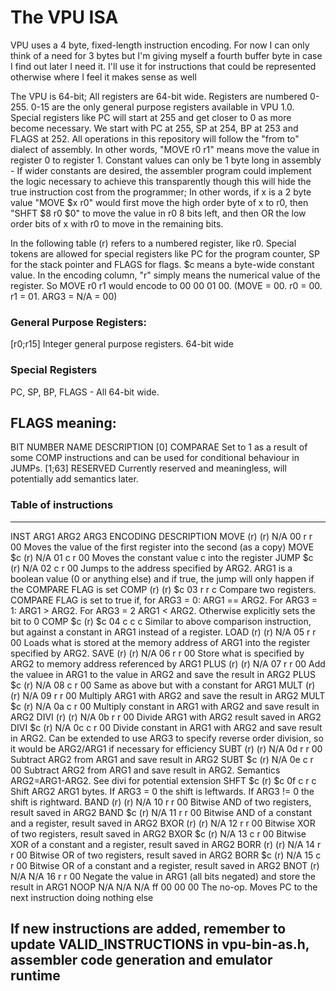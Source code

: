 # The VPU ISA

VPU uses a 4 byte, fixed-length instruction encoding. For now I can only think of a need for 3 bytes but I'm giving myself a fourth buffer byte in case I find out later I need it. I'll use it for instructions that could be represented otherwise where I feel it makes sense as well

The VPU is 64-bit; All registers are 64-bit wide. Registers are numbered 0-255. 0-15 are the only general purpose registers available in VPU 1.0. Special registers like PC will start at 255 and get closer to 0 as more become necessary. We start with PC at 255, SP at 254, BP at 253 and FLAGS at 252.
All operations in this repository will follow the "from to" dialect of assembly. In other words, "MOVE r0 r1" means move the value in register 0 to register 1. 
Constant values can only be 1 byte long in assembly - If wider constants are desired, the assembler program could implement the logic necessary to achieve this transparently though this will hide the true instruction cost from the programmer; In other words, if x is a 2 byte value
"MOVE $x r0" would first move the high order byte of x to r0, then "SHFT $8 r0 $0" to move the value in r0 8 bits left, and then OR the low order bits of x with r0 to move in the remaining bits. 

In the following table (r) refers to a numbered register, like r0. Special tokens are allowed for special registers like PC for the program counter, SP for the stack pointer and FLAGS for flags.
$c means a byte-wide constant value.
In the encoding column, "r" simply means the numerical value of the register. So MOVE r0 r1 would encode to 00 00 01 00. (MOVE = 00. r0 = 00. r1 = 01. ARG3 = N/A = 00)

### General Purpose Registers:

[r0;r15] Integer general purpose registers. 64-bit wide

### Special Registers

PC, SP, BP, FLAGS - All 64-bit wide.

FLAGS meaning:
-------------------------------------------------------------------------------------------------------------
BIT NUMBER      NAME                                            DESCRIPTION
[0]             COMPARAE                                        Set to 1 as a result of some COMP instructions and can be used for conditional behaviour in JUMPs.
[1;63]          RESERVED                                        Currently reserved and meaningless, will potentially add semantics later. 

### Table of instructions
-------------------------------------------------------------------------------------------------------------
INST    ARG1    ARG2    ARG3        ENCODING                    DESCRIPTION
MOVE    (r)     (r)     N/A         00 r  r  00                 Moves the value of the first register into the second (as a copy)
MOVE    $c      (r)     N/A         01 c  r  00                 Moves the constant value c into the register
JUMP    $c      (r)     N/A         02 c  r  00                 Jumps to the address specified by ARG2. ARG1 is a boolean value (0 or anything else) and if true, the jump will only happen if the COMPARE FLAG is set
COMP    (r)     (r)     $c          03 r  r  c                  Compare two registers. COMPARE FLAG is set to true if, for ARG3 = 0: ARG1 == ARG2. For ARG3 = 1: ARG1 > ARG2. For ARG3 = 2 ARG1 < ARG2. Otherwise explicitly sets the bit to 0
COMP    $c      (r)     $c          04 c  c  c                  Similar to above comparison instruction, but against a constant in ARG1 instead of a register. 
LOAD    (r)     (r)     N/A         05 r  r  00                 Loads what is stored at the memory address of ARG1 into the register specified by ARG2. 
SAVE    (r)     (r)     N/A         06 r  r  00                 Store what is specified by ARG2 to memory address referenced by ARG1
PLUS    (r)     (r)     N/A         07 r  r  00                 Add the valuee in ARG1 to the value in ARG2 and save the result in ARG2
PLUS    $c      (r)     N/A         08 c  r  00                 Same as above but with a constant for ARG1
MULT    (r)     (r)     N/A         09 r  r  00                 Multiply ARG1 with ARG2 and save the result in ARG2
MULT    $c      (r)     N/A         0a c  r  00                 Multiply constant in ARG1 with ARG2 and save result in ARG2
DIVI    (r)     (r)     N/A         0b r  r  00                 Divide ARG1 with ARG2 result saved in ARG2
DIVI    $c      (r)     N/A         0c c  r  00                 Divide constant in ARG1 with ARG2 and save result in ARG2. Can be extended to use ARG3 to specify reverse order division, so it would be ARG2/ARG1 if necessary for efficiency
SUBT    (r)     (r)     N/A         0d r  r  00                 Subtract ARG2 from ARG1 and save result in ARG2
SUBT    $c      (r)     N/A         0e c  r  00                 Subtract ARG2 from ARG1 and save result in ARG2. Semantics ARG2=ARG1-ARG2. See divi for potential extension
SHFT    $c      (r)     $c          0f c  r  c                  Shift ARG2 ARG1 bytes. If ARG3 = 0 the shift is leftwards. If ARG3 != 0 the shift is rightward.
BAND    (r)     (r)     N/A         10 r  r  00                 Bitwise AND of two registers, result saved in ARG2
BAND    $c      (r)     N/A         11 r  r  00                 Bitwise AND of a constant and a register, result saved in ARG2
BXOR    (r)     (r)     N/A         12 r  r  00                 Bitwise XOR of two registers, result saved in ARG2
BXOR    $c      (r)     N/A         13 c  r  00                 Bitwise XOR of a constant and a register, result saved in ARG2
BORR    (r)     (r)     N/A         14 r  r  00                 Bitwise OR of two registers, result saved in ARG2
BORR    $c      (r)     N/A         15 c  r  00                 Bitwise OR of a constant and a register, result saved in ARG2
BNOT    (r)     N/A     N/A         16 r  r  00                 Negate the value in ARG1 (all bits negated) and store the result in ARG1
NOOP    N/A     N/A     N/A         ff 00 00 00                 The no-op. Moves PC to the next instruction doing nothing else

## If new instructions are added, remember to update VALID_INSTRUCTIONS in vpu-bin-as.h, assembler code generation and emulator runtime